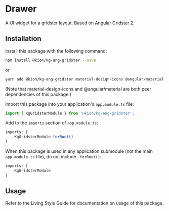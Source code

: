 Drawer
=======

A UI widget for a gridster layout.  Based on [Angular Gridster 2](https://github.com/tiberiuzuld/angular-gridster2).

Installation
------------
Install this package with the following command:

```bash
npm install @kion/kg-ang-gridster --save
```

or

```bash
yarn add @kion/kg-ang-gridster material-design-icons @angular/material
```

(Note that material-design-icons and @angular/material are both peer dependencies of this package.)

Import this package into your application's `app.module.ts` file:

```typescript
import { KgGridsterModule } from '@kion/kg-ang-gridster';
```

Add to the `imports` section of `app.module.ts`:

```typescript
imports: [
    KgGridsterModule.forRoot()
]
```

When this package is used in any application submodule (not the main `app.module.ts` file), do not include `.forRoot()`:

```typescript
imports: [
    KgGridsterModule
]
```

Usage
-----

Refer to the Living Style Guide for documentation on usage of this package. 
